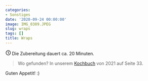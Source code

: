 ```yaml
---
categories:
- Sonstiges
date: '2020-09-24 00:00:00'
image: IMG_0389.JPEG
slug: wraps
tags: []
title: Wraps
---
```



<svg xmlns="http://www.w3.org/2000/svg" class="icon icon-tabler icon-tabler-clock" width="17" height="17" viewBox="0 0 22 22" stroke-width="2" stroke="currentColor" fill="none" stroke-linecap="round" stroke-linejoin="round">
  <path stroke="none" d="M0 0h24v24H0z"></path>
  <circle cx="12" cy="12" r="9"></circle>
  <polyline points="12 7 12 12 15 15"></polyline>
</svg> Die Zubereitung dauert ca. 20 Minuten.

> Wo gefunden? In unserem [Kochbuch](https://drive.google.com/file/d/1OTIuJo0opKTimU0gug9hlcpmTNJdstUg/view) von 2021 auf Seite 33.

Guten Appetit! :)